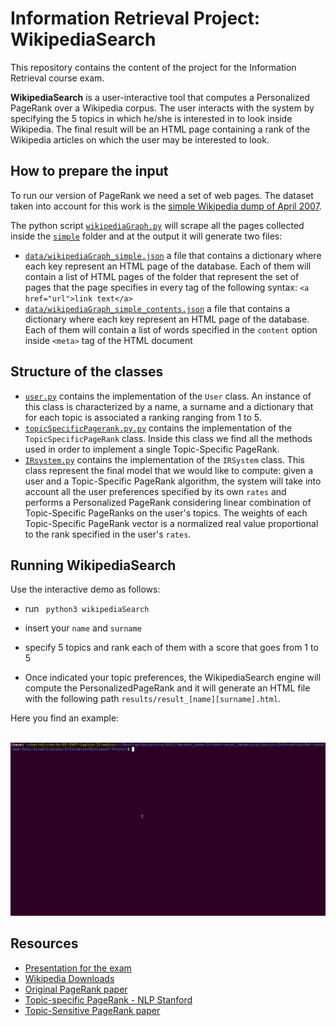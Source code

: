 # Information Retrieval Project:  WikipediaSearch


This repository contains the content of the project for the Information Retrieval course exam.

**WikipediaSearch** is a user-interactive tool that computes a Personalized PageRank over a Wikipedia corpus. The user interacts with the system by specifying the 5 topics in which he/she is interested in to look inside Wikipedia. The final result will be an HTML page containing a rank of the Wikipedia articles on which the user may be interested to look.



## How to prepare the input

To run our version of PageRank we need a set of web pages. The dataset taken into account for this work is the [simple Wikipedia dump of April 2007](https://dumps.wikimedia.org/other/static_html_dumps/April_2007/simple).

The python script [`wikipediaGraph.py`](wikipediaGraph.py) will scrape all the pages collected inside the [`simple`](simple) folder and at the output it will generate two files:

* [`data/wikipediaGraph_simple.json`](data/wikipediaGraph_simple.json) a file that contains a dictionary where each key represent an HTML page of the database. Each of them will contain a list of HTML pages of the folder that represent the set of pages that the page specifies in every tag of the following syntax: `<a href="url">link text</a>`
* [`data/wikipediaGraph_simple_contents.json`](data/wikipediaGraph_simple_contents.json) a file that contains a dictionary where each key represent an HTML page of the database. Each of them will contain a list of words specified in the `content` option inside  `<meta>` tag of the HTML document 



## Structure of the classes

* [`user.py`](user.py) contains the implementation of the `User` class. An instance of this class is characterized by a name, a surname and a dictionary that for each topic is associated a ranking ranging from 1 to 5.
* [`topicSpecificPagerank.py.py`](topicSpecificPagerank.py) contains the implementation of the `TopicSpecificPageRank` class. Inside this class we find all the methods used in order to implement a single Topic-Specific PageRank.
* [`IRsystem.py`](IRsystem.py) contains the implementation of the `IRSystem` class. This class represent the final model that we would like to compute: given a user and a Topic-Specific PageRank algorithm, the system will take into account all the user preferences specified by its own `rates` and performs a Personalized PageRank considering  linear combination of Topic-Specific PageRanks on the user's topics. The weights of each Topic-Specific PageRank vector is a normalized real value proportional to the rank specified in the user's `rates`.



## Running WikipediaSearch 

Use the interactive demo as follows:

* run ` python3 wikipediaSearch` 
* insert your `name` and `surname`

* specify 5 topics and rank each of them with a score that goes from 1 to 5

* Once indicated your topic preferences, the WikipediaSearch engine will compute the PersonalizedPageRank and it will generate an HTML file with the following path `results/result_[name][surname].html`. 

Here you find an example:




​											![Demo GIF](img/demo.gif)




## Resources
* [Presentation for the exam](https://robertocorti.github.io/)
* [Wikipedia Downloads](https://dumps.wikimedia.org/other/)
* [Original PageRank paper](http://ilpubs.stanford.edu:8090/422/1/1999-66.pdf)
* [Topic-specific PageRank - NLP Stanford](https://nlp.stanford.edu/IR-book/html/htmledition/topic-specific-pagerank-1.html)
* [Topic-Sensitive PageRank paper](http://citeseerx.ist.psu.edu/viewdoc/download?doi=10.1.1.85.9098&rep=rep1&type=pdf)

